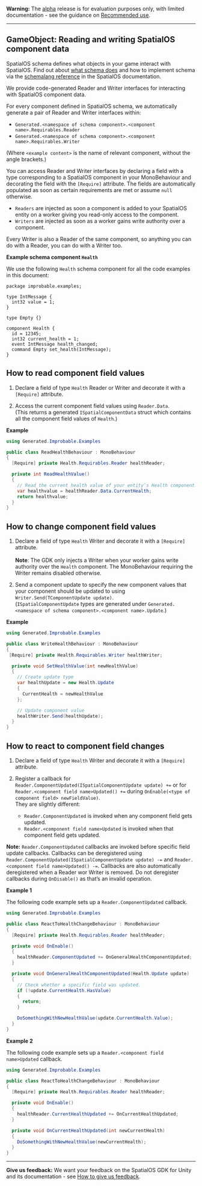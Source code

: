 **Warning:** The [alpha](https://docs.improbable.io/reference/latest/shared/release-policy#maturity-stages) release is for evaluation purposes only, with limited documentation - see the guidance on [Recommended use](../../../README.md#recommended-use).

-----

## GameObject: Reading and writing SpatialOS component data

SpatialOS schema defines what objects in your game interact with SpatialOS. Find out about [what schema does](https://docs.improbable.io/reference/latest/shared/glossary#schema) and how to implement schema via the [schemalang reference](https://docs.improbable.io/reference/latest/shared/schema/reference) in the SpatialOS documentation.

We provide code-generated Reader and Writer interfaces for interacting with SpatialOS component data. 

For every component defined in SpatialOS schema, we automatically generate a pair of Reader and Writer interfaces within:

* `Generated.<namespace of schema component>.<component name>.Requirables.Reader`
* `Generated.<namespace of schema component>.<component name>.Requirables.Writer` 

(Where `<example content>` is the name of relevant component, without the angle brackets.)

You can access Reader and Writer interfaces by declaring a field with a type corresponding to a SpatialOS component in your MonoBehaviour and decorating the field with the `[Require]` attribute. The fields are automatically populated as soon as certain requirements are met or assume `null` otherwise.

* `Readers` are injected as soon a component is added to your SpatialOS entity on a worker giving you read-only access to the component.
* `Writers` are injected as soon as a worker gains write authority over a component.

Every Writer is also a Reader of the same component, so anything you can do with a Reader, you can do with a Writer too.

**Example schema component `Health`**

We use the following `Health` schema component for all the code examples in this document:

```
package improbable.examples;

type IntMessage {
  int32 value = 1;
}

type Empty {}

component Health {
  id = 12345;
  int32 current_health = 1;
  event IntMessage health_changed;
  command Empty set_health(IntMessage);
}

```

## How to read component field values

1. Declare a field of type `Health` Reader or Writer and decorate it with a `[Require]` attribute. 

2. Access the current component field values using `Reader.Data`. 
</br>(This returns a generated `ISpatialComponentData` struct which contains all the component field values of `Health`.)

**Example**
```csharp
using Generated.Improbable.Examples

public class ReadHealthBehaviour : MonoBehaviour
{
  [Require] private Health.Requirables.Reader healthReader;

  private int ReadHealthValue()
  {
    // Read the current health value of your entity’s Health component.
    var healthvalue = healthReader.Data.CurrentHealth;
    return healthvalue;
  }
}
```

## How to change component field values

1. Declare a field of type `Health` Writer and decorate it with a `[Require]` attribute. 
</br></br> **Note**: The GDK only injects a Writer when your worker gains write authority over the `Health` component. The MonoBehaviour requiring the Writer remains disabled otherwise.

2. Send a component update to specify the new component values that your component should be updated to using `Writer.Send(TComponentUpdate update)`.
</br>(`ISpatialComponentUpdate` types are generated under `Generated.<namespace of schema component>.<component name>.Update`.) 

**Example**
```csharp
using Generated.Improbable.Examples

public class WriteHealthBehaviour : MonoBehaviour
{
 [Require] private Health.Requirables.Writer healthWriter;

  private void SetHealthValue(int newHealthValue)
  {
    // Create update type
    var healthUpdate = new Health.Update
    {
      CurrentHealth = newHealthValue
    };

    // Update component value
    healthWriter.Send(healthUpdate);
  }
}
```

## How to react to component field changes

1. Declare a field of type `Health` Writer and decorate it with a `[Require]` attribute. 

2. Register a callback for `Reader.ComponentUpdated(ISpatialComponentUpdate update) +=` or for `Reader.<component field name>Updated() +=` during `OnEnable(<type of component field> newFieldValue)`.
</br>They are slightly different:
    *  `Reader.ComponentUpdated` is invoked when any component field gets updated.
    *  `Reader.<component field name>Updated` is invoked when that component field gets updated.

**Note:** 
`Reader.ComponentUpdated` callbacks are invoked before specific field update callbacks. Callbacks can be deregistered using `Reader.ComponentUpdated(ISpatialComponentUpdate update) -=` and `Reader.<component field name>Updated() -=`. Callbacks are also automatically deregistered when a Reader wor Writer is removed. Do not deregister callbacks during `OnDisable()` as that’s an invalid operation.

**Example 1**

The following code example sets up a `Reader.ComponentUpdated` callback.

```csharp
using Generated.Improbable.Examples

public class ReactToHealthChangeBehaviour : MonoBehaviour
{
  [Require] private Health.Requirables.Reader healthReader;

  private void OnEnable()
  {
    healthReader.ComponentUpdated += OnGeneralHealthComponentUpdated;
  }

  private void OnGeneralHealthComponentUpdated(Health.Update update)
  {
    // Check whether a specific field was updated.
    if (!update.CurrentHealth.HasValue)
    {
      return;
    }

    DoSomethingWithNewHealthValue(update.CurrentHealth.Value);
  }
}
```

**Example 2**

The following code example sets up a `Reader.<component field name>Updated` callback.

```csharp
using Generated.Improbable.Examples

public class ReactToHealthChangeBehaviour : MonoBehaviour
{
  [Require] private Health.Requirables.Reader healthReader;

  private void OnEnable()
  {
    healthReader.CurrentHealthUpdated += OnCurrentHealthUpdated;
  }

  private void OnCurrentHealthUpdated(int newCurrentHealth)
  {
    DoSomethingWithNewHealthValue(newCurrentHealth);
  }
}
```

----

**Give us feedback:** We want your feedback on the SpatialOS GDK for Unity and its documentation  - see [How to give us feedback](../../../README.md#give-us-feedback).